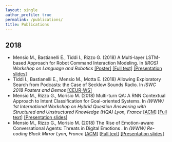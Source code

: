 ```yaml
---
layout: single
author_profile: true
permalink: /publications/
title: Publications
---
```


## 2018

- Mensio M., Bastianelli E., Tiddi I., Rizzo G. (2018) A Multi-layer LSTM-based Approach for Robot Command Interaction Modeling. In *(IROS) Workshop on Language and Robotics* [[Poster]](/assets/docs/2018_IROS_poster.pdf) [[Full text]](http://iros2018.emergent-symbol.systems/accepted-papers/A%20Multi-layer%20LSTM-based%20Approach%20for%20Robot%20Command%20Interaction%20Modeling.pdf?attredirects=0&d=1) [[Presentation slides]](https://www.slideshare.net/MartinoMensio/a-multilayer-lstmbased-approach-for-robot-command-interaction-modeling)
- Tiddi I., Bastianelli E., Mensio M., Motta E. (2018) Allowing Exploratory Search from Podcasts: the Case of Secklow Sounds Radio. In *ISWC 2018 Posters and Demos* [[CEUR-WS]](http://ceur-ws.org/Vol-2180/paper-71.pdf)
- Mensio M., Rizzo G., Morisio M. (2018) Multi-turn QA: A RNN Contextual Approach to Intent Classification for Goal-oriented Systems. In *(WWW) 1st International Workshop on Hybrid Question Answering with Structured and Unstructured Knowledge (HQA) Lyon, France* [[ACM](https://dl.acm.org/citation.cfm?id=3191539)] [[Full text](https://www.researchgate.net/publication/324629724_Multi-turn_QA_A_RNN_Contextual_Approach_to_Intent_Classification_for_Goal-oriented_Systems)] [[Presentation slides]](https://www.slideshare.net/MartinoMensio/multiturn-qa-a-rnn-contextual-approach-to-intent-classification-for-goaloriented-systems)
- Mensio M., Rizzo G., Morisio M. (2018) The Rise of Emotion-aware Conversational Agents: Threats in Digital Emotions . In *(WWW) Re-coding Black Mirror Lyon, France* [[ACM](https://dl.acm.org/citation.cfm?id=3191607)] [[Full text](https://www.researchgate.net/publication/324634203_The_Rise_of_Emotion-aware_Conversational_Agents_Threats_in_Digital_Emotions)] [[Presentation slides]](https://www.slideshare.net/MartinoMensio/the-rise-of-emotionaware-conversational-agents-threats-in-digital-emotions)
